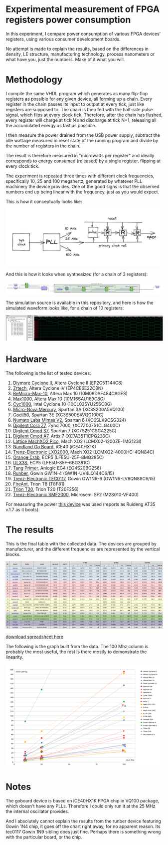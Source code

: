 # Experimental measurement of FPGA registers power consumption

In this experiment, I compare power consumption of various FPGA devices' registers, using various consumer development boards. 

No attempt is made to explain the results, based on the differences in density, LE structure, manufacturing technology, process nanometers or what have you, just the numbers. Make of it what you will.

# Methodology

I compile the same VHDL program which generates as many flip-flop registers as possible for any given device, all forming up a chain. Every register in the chain passes its input to output at every tick, just like registers are supposed to. The chain is then fed with the half-rate pulse signal, which flips at every clock tick. Therefore, after the chain has flushed, every register will charge at tick N and discharge at tick N+1, releasing all the accumulated energy as fast as possible.

I then measure the power drained from the USB power supply, subtract the idle wattage measured in reset state of the running program and divide by the number of registers in the chain. 

The result is therefore measured in "microwatts per register" and ideally corresponds to energy consumed (released) by a single register, flipping at every clock tick.

The experiment is repeated three times with different clock frequencies, specifically 10, 25 and 100 megahertz, generated by whatever PLL machinery the device provides. One of the good signs is that the observed numbers end up being linear with the frequency, just as  you would expect.

This is how it conceptually looks like:

![Sketch](/images/power_draft.png)

And this is how it looks when synthesized (for a chain of 3 registers):

![Scheme](/images/power_tech.png)

The simulation source is available in this repository, and here is how the simulated waveform looks like, for a chain of 10 registers:

![Waveform](/images/power_waveform.png)

# Hardware

The following is the list of tested devices:

1. [Diymore Cyclone II](https://www.diymore.cc/products/eprom-5v-altera-fpga-cycloneii-ep2c5t144-minimum-system-development-board-usb-blaster-mini-usb-cable-10pin-jtag-connection-cable), Altera Cyclone II (EP2C5T144C8)
2. [Zrtech](https://www.youtube.com/watch?v=X9qC44bT3r4), Altera Cyclone IV (EP4CE6E22C8N)
3. [BeMicro-Max-10](https://community.intel.com/t5/FPGA-Wiki/BeMicro-Max-10/ta-p/735231), Altera Max 10 (10M08DAF484C8GES)
4. [Max1000](https://shop.trenz-electronic.de/en/TEI0001-03-16-C8A-MAX1000-IoT-Maker-Board-16-kLE-32-MByte-SDRAM), Altera Max 10 (10M16SAU169C8G)
5. [Cyc1000](https://shop.trenz-electronic.de/en/Products/Trenz-Electronic/CYC1000-Intel-Cyclone-10/), Intel Cyclone 10 (10CL025YU256C8G)
6. [Micro-Nova Mercury](https://www.micro-nova.com/mercury), Spartan 3A (XC3S200A5VQ100)
7. [Godil50](http://www.oho-elektronik.de/pics/UM_GODIL.pdf), Spartan 3E (XC3S500E4VQG100C)
8. [Numato Labs Mimas V2](https://numato.com/product/mimas-v2-spartan-6-fpga-development-board-with-ddr-sdram/), Spartan 6 (XC6SLX9CSG324)
9. [Digilent Cora Z7](https://digilent.com/reference/programmable-logic/cora-z7/start), Zynq 7000, (XC7Z007S1CLG400C)
10. [Digilent Cmod S7](https://digilent.com/reference/programmable-logic/cmod-s7/start), Spartan 7 (XC7S251CSGA225C)
11. [Digilent Cmod A7](https://digilent.com/reference/programmable-logic/cmod-a7/start), Artix 7 (XC7A35T1CPG236C)
12. [Lattice MachXO2 Pico](https://www.latticesemi.com/alpha-mxo2-pico-kit), Mach XO2 (LCMX02-1200ZE-1MG123I)
13. [Nandland Go Board](https://www.nandland.com/blog/go-board-introduction.html), iCE40 (iCE40HX1K)
14. [Trenz-Electronic LXO2000](https://shop.trenz-electronic.de/en/TEL0001-02-LXO2000-with-Lattice-XO2-4000-On-Board-USB/JTAG-2.5-x-6.15-cm), Mach XO2 (LCMXO2-4000HC-4QN84C)
15. [Orange Crab](https://1bitsquared.com/products/orangecrab), ECP5 (LFE5U-25F-8MG285C)
16. [ULX3S](https://www.crowdsupply.com/radiona/ulx3s), ECP5 (LFE5U-85F-6BG381C)
17. [Tang Primer](https://tang.sipeed.com/en/), Anlogic EG4 (EG4S20BG256)
18. [Runber](https://www.seeedstudio.com/Gowin-RUNBER-Development-Board-p-4779.html), Gowin GW1N-4 (GW1N-UV4LQ144C6/I5)
19. [Trenz-Electronic TEC0117](https://shop.trenz-electronic.de/en/TEC0117-01-FPGA-Module-with-GOWIN-LittleBee-and-8-MByte-internal-SDRAM), Gowin GW1NR-9 (GW1NR-LV9QN88C6/I5)
20. [FireAnt](https://www.crowdsupply.com/jungle-elec/fireant), Trion T8 (T8F81)
21. [Trion T20](https://www.efinixinc.com/products-devkits-triont20.html), Trion T20 (T20F256)
22. [Trenz-Electronic SMF2000](https://shop.trenz-electronic.de/en/TEM0001-01A-010C-SMF2000-FPGA-Module-with-Microsemi-SmartFusion2-8-MByte-SDRAM), Microsemi SF2 (M2S010-VF400)

For measuring the power [this device](https://www.amazon.de/-/en/gp/product/B07W6MWNMV/) was used (reports as Ruideng AT35 v.1.7 as it boots).

# The results

This is the final table with the collected data. The devices are grouped by manufacturer, and the different frequencies are represented by the vertical blocks.

![Scheme](/images/power_table.png)

[download spreadsheet here](/docs/power_data.ods)

The following is the graph built from the data. The 100 Mhz column is probably the most useful, the rest is there mostly to demonstrate the linearity.

![Scheme](/images/power_graph.png)

# Notes

The goboard device is based on iCE40HX1K FPGA chip in VQ100 package, which doesn't have any PLLs. Therefore I could only run it at the 25 MHz the internal oscillator provides.

And I absolutely cannot explain the results from the runber device featuring Gowin 1N4 chip, it goes off the chart right away, for no apparent reason. Its tec0117 Gowin 1N9 sibling does just fine. Perhaps there is something wrong with the particular board, or the chip.
